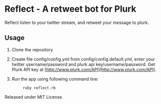 # Reflect - A retweet bot for Plurk #

Reflect listen to your twitter stream, and retweet your message to plurk.

## Usage ##

1. Clone the repository
2. Create file config/config.yml from config/config.default.yml, enter your twitter username/password and plurk api key/username/password. Get Plurk API key at [http://www.plurk.com/API](http://www.plurk.com/API).
3. Run the app using following command line: 

			ruby reflect.rb

Released under MIT License.